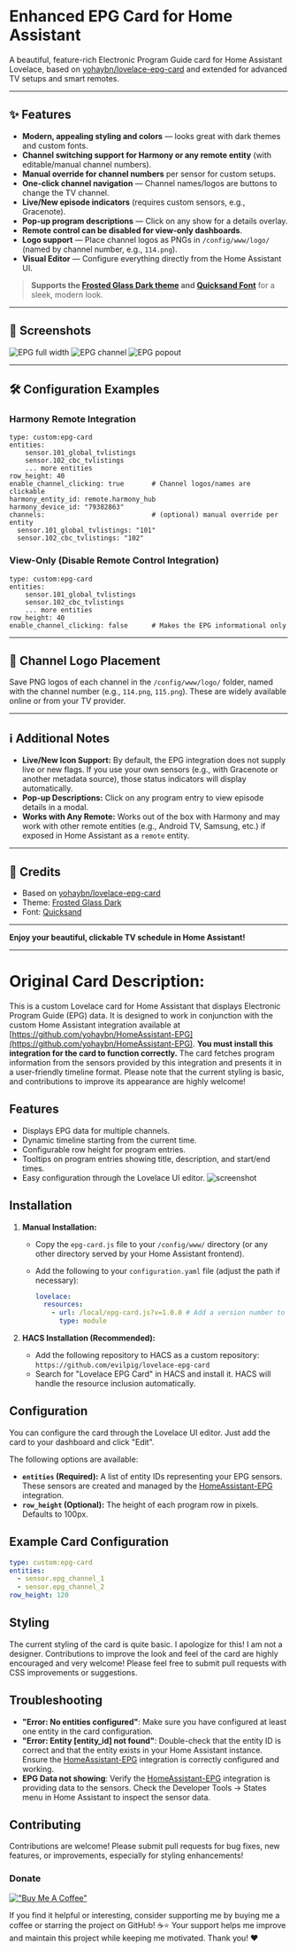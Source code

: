 # Enhanced EPG Card for Home Assistant

A beautiful, feature-rich Electronic Program Guide card for Home Assistant Lovelace, based on [yohaybn/lovelace-epg-card](https://github.com/yohaybn/lovelace-epg-card) and extended for advanced TV setups and smart remotes.

---

## ✨ Features

- **Modern, appealing styling and colors** — looks great with dark themes and custom fonts.
- **Channel switching support for Harmony or any remote entity** (with editable/manual channel numbers).
- **Manual override for channel numbers** per sensor for custom setups.
- **One-click channel navigation** — Channel names/logos are buttons to change the TV channel.
- **Live/New episode indicators** (requires custom sensors, e.g., Gracenote).
- **Pop-up program descriptions** — Click on any show for a details overlay.
- **Remote control can be disabled for view-only dashboards**.
- **Logo support** — Place channel logos as PNGs in `/config/www/logo/` (named by channel number, e.g., `114.png`).
- **Visual Editor** — Configure everything directly from the Home Assistant UI.

> **Supports the [Frosted Glass Dark theme](https://github.com/wessamlauf/homeassistant-frosted-glass-themes) and [Quicksand Font](https://fonts.google.com/specimen/Quicksand)** for a sleek, modern look.

---

## 📸 Screenshots

![EPG full width](https://github.com/user-attachments/assets/daaa0f3f-fd35-4018-a930-d7c5963d3bc1)
![EPG channel](https://github.com/user-attachments/assets/15ab85b8-a5f2-4d39-98ce-ee4413609660)
![EPG popout](https://github.com/user-attachments/assets/b68a8fd5-cdd4-40f7-8a35-c6fc8daff2af)

---

## 🛠️ Configuration Examples

### Harmony Remote Integration

```
type: custom:epg-card
entities:
    sensor.101_global_tvlistings
    sensor.102_cbc_tvlistings
    ... more entities
row_height: 40
enable_channel_clicking: true       # Channel logos/names are clickable
harmony_entity_id: remote.harmony_hub
harmony_device_id: "79382863"
channels:                           # (optional) manual override per entity
  sensor.101_global_tvlistings: "101"
  sensor.102_cbc_tvlistings: "102"
```

### View-Only (Disable Remote Control Integration)

```
type: custom:epg-card
entities:
    sensor.101_global_tvlistings
    sensor.102_cbc_tvlistings
    ... more entities
row_height: 40
enable_channel_clicking: false      # Makes the EPG informational only
```

---

## 📂 Channel Logo Placement

Save PNG logos of each channel in the `/config/www/logo/` folder, named with the channel number (e.g., `114.png`, `115.png`).
These are widely available online or from your TV provider.

---

## ℹ️ Additional Notes

- **Live/New Icon Support:** By default, the EPG integration does not supply live or new flags. If you use your own sensors (e.g., with Gracenote or another metadata source), those status indicators will display automatically.
- **Pop-up Descriptions:** Click on any program entry to view episode details in a modal.
- **Works with Any Remote:** Works out of the box with Harmony and may work with other remote entities (e.g., Android TV, Samsung, etc.) if exposed in Home Assistant as a `remote` entity.

---

## 🙏 Credits

- Based on [yohaybn/lovelace-epg-card](https://github.com/yohaybn/lovelace-epg-card)
- Theme: [Frosted Glass Dark](https://github.com/wessamlauf/homeassistant-frosted-glass-themes)
- Font: [Quicksand](https://fonts.google.com/specimen/Quicksand)

---

**Enjoy your beautiful, clickable TV schedule in Home Assistant!**

---

# Original Card Description:

This is a custom Lovelace card for Home Assistant that displays Electronic Program Guide (EPG) data. It is designed to work in conjunction with the custom Home Assistant integration available at [https://github.com/yohaybn/HomeAssistant-EPG](https://github.com/yohaybn/HomeAssistant-EPG).  **You must install this integration for the card to function correctly.** The card fetches program information from the sensors provided by this integration and presents it in a user-friendly timeline format. Please note that the current styling is basic, and contributions to improve its appearance are highly welcome!

## Features

* Displays EPG data for multiple channels.
* Dynamic timeline starting from the current time.
* Configurable row height for program entries.
* Tooltips on program entries showing title, description, and start/end times.
* Easy configuration through the Lovelace UI editor.
![screenshot](/images/screenshot.png)
## Installation

1. **Manual Installation:**
   - Copy the `epg-card.js` file to your `/config/www/` directory (or any other directory served by your Home Assistant frontend).
   - Add the following to your `configuration.yaml` file (adjust the path if necessary):

     ```yaml
     lovelace:
       resources:
         - url: /local/epg-card.js?v=1.0.0 # Add a version number to the URL for cache busting
           type: module
     ```

2. **HACS Installation (Recommended):**
   - Add the following repository to HACS as a custom repository: `https://github.com/evilpig/lovelace-epg-card`
   - Search for "Lovelace EPG Card" in HACS and install it.  HACS will handle the resource inclusion automatically.

## Configuration

You can configure the card through the Lovelace UI editor.  Just add the card to your dashboard and click "Edit".

The following options are available:

* **`entities` (Required):** A list of entity IDs representing your EPG sensors.  These sensors are created and managed by the [HomeAssistant-EPG](https://github.com/yohaybn/HomeAssistant-EPG) integration.
* **`row_height` (Optional):** The height of each program row in pixels. Defaults to 100px.

## Example Card Configuration

```yaml
type: custom:epg-card
entities:
  - sensor.epg_channel_1
  - sensor.epg_channel_2
row_height: 120

```


## Styling

The current styling of the card is quite basic. I apologize for this! I am not a designer. Contributions to improve the look and feel of the card are highly encouraged and very welcome! Please feel free to submit pull requests with CSS improvements or suggestions.



## Troubleshooting

-   **"Error: No entities configured"**: Make sure you have configured at least one entity in the card configuration.
-   **"Error: Entity [entity_id] not found"**: Double-check that the entity ID is correct and that the entity exists in your Home Assistant instance. Ensure the [HomeAssistant-EPG](https://github.com/yohaybn/HomeAssistant-EPG) integration is correctly configured and working.
-   **EPG Data not showing**: Verify the [HomeAssistant-EPG](https://github.com/yohaybn/HomeAssistant-EPG) integration is providing data to the sensors. Check the Developer Tools -> States menu in Home Assistant to inspect the sensor data.



## Contributing

Contributions are welcome! Please submit pull requests for bug fixes, new features, or improvements, especially for styling enhancements!


### Donate
[!["Buy Me A Coffee"](https://www.buymeacoffee.com/assets/img/custom_images/orange_img.png)](https://www.buymeacoffee.com/yohaybn)

If you find it helpful or interesting, consider supporting me by buying me a coffee or starring the project on GitHub! ☕⭐
Your support helps me improve and maintain this project while keeping me motivated. Thank you! ❤️
